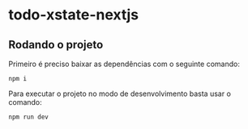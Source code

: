 # todo-xstate-nextjs

## Rodando o projeto

Primeiro é preciso baixar as dependências com o seguinte comando:

	npm i

Para executar o projeto no modo de desenvolvimento basta usar o comando:

	npm run dev